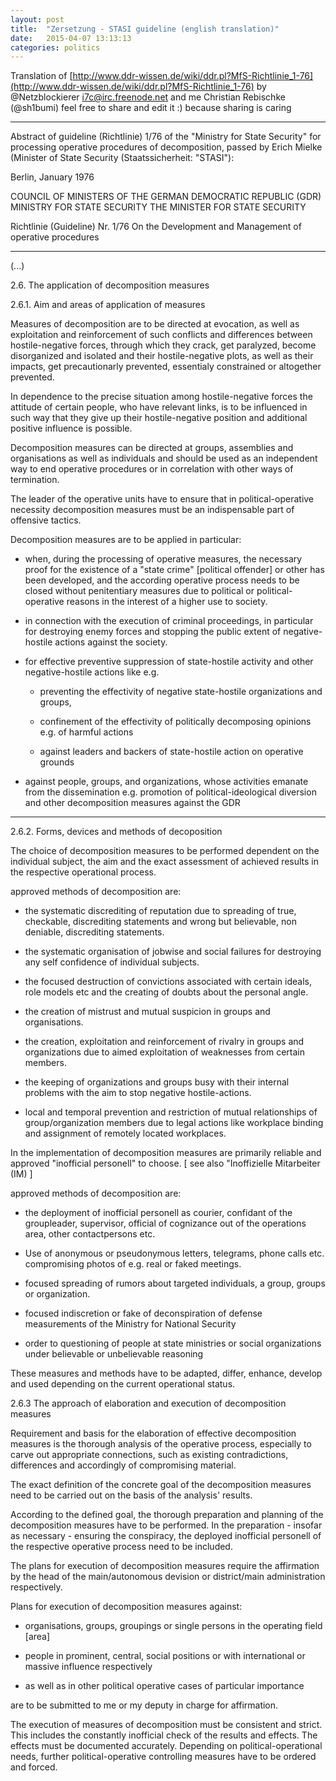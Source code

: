 ```yaml
---
layout: post
title:  "Zersetzung - STASI guideline (english translation)"
date:   2015-04-07 13:13:13
categories: politics
---
```


Translation of [http://www.ddr-wissen.de/wiki/ddr.pl?MfS-Richtlinie_1-76](http://www.ddr-wissen.de/wiki/ddr.pl?MfS-Richtlinie_1-76)
by  @Netzblockierer i7c@irc.freenode.net and me Christian Rebischke (@sh1bumi)
feel free to share and edit it :) because sharing is caring 

-----------------------------------------------------------------------------------------------------

Abstract of guideline (Richtlinie) 1/76 of the "Ministry for State Security"
for processing  operative procedures of decomposition, 
passed by Erich Mielke (Minister of State Security (Staatssicherheit: "STASI"):

Berlin, January 1976

COUNCIL OF MINISTERS OF THE GERMAN DEMOCRATIC REPUBLIC (GDR)
MINISTRY FOR STATE SECURITY
THE MINISTER FOR STATE SECURITY 

Richtlinie (Guideline) Nr. 1/76
On the Development and Management of operative procedures

-----------------------------------------------------------------------------------------------------

(...)

2.6.   The application of decomposition measures

2.6.1. Aim and areas of application of  measures

Measures of decomposition are to be directed at evocation, as well as exploitation and reinforcement 
of such conflicts and differences between hostile-negative forces, through which they crack, 
get paralyzed, become disorganized and isolated and their hostile-negative plots, as well as their impacts, 
get precautionarly prevented, essentialy constrained or altogether prevented.

In dependence to the precise situation among hostile-negative forces the attitude of certain people,
 who have relevant links, is to be influenced in such way that they give up their hostile-negative 
position and additional positive influence is possible.

Decomposition measures can be directed at groups, assemblies and organisations as well as individuals 
and should be used as an independent way to end operative procedures or in correlation with other ways of termination.

The leader of the operative units have to ensure that in political-operative necessity 
decomposition measures must be an indispensable part of offensive tactics.

Decomposition measures are to be applied in particular:

 *  when, during the processing of operative measures, the necessary proof for the existence of a 
  "state crime" [political offender] or other has been developed, and the according operative 
  process needs to be closed without penitentiary measures due to political or 
  political-operative reasons in the interest of a higher use to society.

 * in connection with the execution of criminal proceedings, 
  in particular for destroying enemy forces and stopping the public 
  extent of negative-hostile actions against the society.

 * for effective preventive suppression of state-hostile activity and other negative-hostile actions like e.g.

   * preventing the effectivity of negative state-hostile organizations and groups,

   * confinement of the effectivity of politically decomposing opinions e.g. of harmful actions

   * against leaders and backers of state-hostile action on operative grounds

 * against people, groups, and organizations, whose activities emanate from the dissemination 
  e.g. promotion of political-ideological diversion and other decomposition measures against the GDR

-----------------------------------------------------------------------------------------------------------

2.6.2. Forms, devices and methods of decoposition

The choice of decomposition measures to be performed dependent on the individual subject, 
the aim and the exact assessment of achieved results in the respective operational process.

approved methods of decomposition are:

 *  the systematic discrediting of reputation due to spreading of true, checkable, 
  discrediting statements and wrong but believable, non deniable, discrediting statements.

 * the systematic organisation of jobwise and social failures for destroying any self confidence of individual subjects.

 * the focused destruction of convictions associated with certain ideals, 
  role models etc and the creating of doubts about the personal angle.

 * the creation of mistrust and mutual suspicion in groups and organisations.

 * the creation, exploitation and reinforcement of rivalry in groups and 
  organizations due to aimed exploitation of weaknesses from certain members.

 * the keeping of organizations and groups busy with their internal problems with the aim to stop negative hostile-actions.

 * local and temporal prevention and restriction of mutual relationships of 
  group/organization members due to legal actions like workplace binding and assignment of remotely located workplaces.

In the implementation of decomposition measures are primarily reliable and approved "inofficial personell" to choose. 
[ see also "Inoffizielle Mitarbeiter (IM) ]

approved methods of decomposition are:

 * the deployment of inofficial personell as courier, confidant of the groupleader, supervisor, 
  official of cognizance out of the operations area, other contactpersons etc.

 * Use of anonymous or pseudonymous letters, telegrams, phone calls etc. 
  compromising photos of e.g. real or faked meetings.

 * focused spreading of rumors about targeted individuals, a group, groups or organization.

 * focused indiscretion or fake of deconspiration of defense measurements of the Ministry for National Security

 * order to questioning of people at state ministries or social organizations under believable or unbelievable reasoning

These measures and methods have to be adapted, differ, enhance, develop and used depending on the current operational status.



2.6.3 The approach of elaboration and execution of decomposition measures

Requirement and basis for the elaboration of effective decomposition measures is the thorough 
analysis of the operative process, especially to carve out appropriate connections, 
such as existing contradictions, differences and accordingly of compromising material.

The exact definition of the concrete goal of the decomposition measures need to be carried out on the basis of the analysis' results.

According to the defined goal, the thorough preparation and planning of the decomposition measures have to be performed. 
In the preparation - insofar as necessary - ensuring the conspiracy, 
the deployed inofficial personell of the respective operative process need to be included.

The plans for execution of decomposition measures require the affirmation by 
the head of the main/autonomous devision or district/main administration respectively.

Plans for execution of decomposition measures against:

 * organisations, groups, groupings or single persons in the operating field [area]

 * people in prominent, central, social positions or with international or massive influence respectively 
 * as well as in other political operative cases of particular importance

are to be submitted to me or my deputy in charge for affirmation.


The execution of measures of decomposition must be consistent and strict. 
This includes the constantly inofficial check of the results and effects. The effects must be documented accurately.
Depending on political-operational needs, further political-operative controlling measures have to be ordered and forced.




